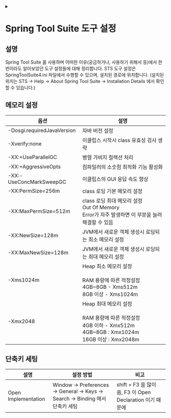 <link rel="stylesheet" type="text/css" href="/css/header.css">
<link rel="stylesheet" type="text/css" href="/css/bootstrap/5.3.0-alpha1/bootstrap.css">
<div class="sticky-top bg-white pt-1 pb-2" id="header-div-max"></div>
<details id="display-none"><summary></summary>
  <script src="/js/header.js" defer="defer"></script>
  <script src="/js/bootstrap/5.3.0-alpha1/bootstrap.bundle.js" defer="defer"></script>
</details>

# Spring Tool Suite 도구 설정
## 설명
Spring Tool Suite 를 사용하며 어떠한 이유(궁금하거나, 사용하기 위해서 등)에서 한 번이라도 알아보았던 도구 설정들에 대해 정리합니다.
STS 도구 설정은 SpringToolSuite4.ini 파일에서 수행할 수 있으며, 설치된 경로에 위치합니다. (설치된 위치는 STS -> Help -> About Spring Tool Suite -> Installation Details 에서 확인할 수 있습니다.)

## 메모리 설정

|옵션|설명|
|---|---|
|-Dosgi.requiredJavaVersion	| 자바 버전 설정 |
|-Xverify:none | 이클립스 시작시 class 유효성 검사 생략 | 
|-XX:+UseParallelGC | 병렬 가비지 컬랙션 처리 | 
|-XX:+AggressiveOpts | 컴파일러의 소숫점 최적화 기능 활성화 | 
|-XX:-UseConcMarkSweepGC | 이클립스의 GUI 응답 속도 향상 | 
|-XX:PermSize=256m | class 로딩 기본 메모리 설정 | 
|-XX:MaxPermSize=512m |  class 로딩 최대 메모리 설정<br/> Out Of Memory <br/>Error가 자주 발생하면 이 부분을 늘려 해결할 수 있음 | 
|-XX:NewSize=128m | JVM에서 새로운 객체 생성시 로딩되는 최소 메모리 설정 | 
|-XX:MaxNewSize=128m | JVM에서 새로운 객체 생성시 로딩되는 최대 메모리 설정 | 
|-Xms1024m | Heap 최소 메모리 설정 <br/><br/> RAM 용량에 따른 적정설정<br/> 4GB~8GB - Xms512m <br/> 8GB 이상 - Xms1024m <br/> |
|-Xmx2048 | Heap 최대 메모리 설정 <br/><br/> RAM 용량에 따른 적정설정 <br/> 4GB 이하 - Xmx512m <br/> 4GB~8GB : Xmx1024m <br/> 16GB 이상 : Xmx2048m  <br/> |

## 단축키 세팅

|설명|설정 방법|비고|
|---|---|---|
| Open Implementation | Window -> Preferences -> General -> Keys -> Search -> Binding 에서 단축키 세팅 | shift + F3 을 많이 씀, F3 이 Open Declaration 이기 때문에 |